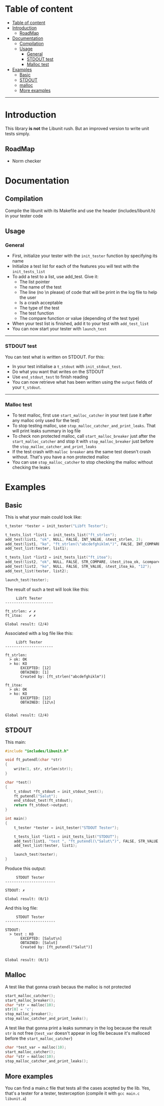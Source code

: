 # Table of content
- [Table of content](#table-of-content)
- [Introduction](#introduction)
	- [RoadMap](#roadmap)
- [Documentation](#documentation)
	- [Compilation](#compilation)
	- [Usage](#usage)
		- [General](#general)
		- [STDOUT test](#stdout-test)
		- [Malloc test](#malloc-test)
- [Examples](#examples)
	- [Basic](#basic)
	- [STDOUT](#stdout)
	- [malloc](#malloc)
	- [More examples](#more-examples)
---
# Introduction
This library **is not** the Libunit rush. But an improved version to write unit tests simply.
## RoadMap
- Norm checker
# Documentation
## Compilation
Compile the libunit with its Makefile and use the header (includes/libunit.h) in your tester code
## Usage
### General
- First, initialize your tester with the `init_tester` function by specifying its name
- Initialize a test list for each of the features you will test with the `init_tests_list`
- To add a test to a list, use add_test. Give it:
  - The list pointer
  - The name of the test
  - The line (no \n please) of code that will be print in the log file to help the user
  - Is a crash acceptable
  - The type of the test
  - The test function
  - The compare function or value (depending of the test type)
- When your test list is finished, add it to your test with `add_test_list`
- You can now start your tester with `launch_test`
---
### STDOUT test
You can test what is written on STDOUT. For this:
- In your test initialise a `t_stdout` with `init_stdout_test`.
- Do what you want that writes on the STDOUT
- Use `end_stdout_test` to finish reading
- You can now retrieve what has been written using the `output` fields of your `t_stdout`.
---
### Malloc test
- To test malloc, first use `start_malloc_catcher` in your test (use it after any malloc only used for the test)
- To stop testing malloc, use `stop_malloc_catcher_and_print_leaks`. That will print leaks summary in log file
- To check non protected malloc, call `start_malloc_breaker` just after the `start_malloc_catcher` and stop it with `stop_malloc_breaker` just before the `stop_malloc_catcher_and_print_leaks`
- If the test crash with `malloc breaker` ans the same test doesn't crash without. That's you have a non protected malloc
- You can use  `stop_malloc_catcher` to stop checking the malloc without checking the leaks
# Examples
## Basic
This is what your main could look like:
```c
t_tester *tester = init_tester("Libft Tester");

t_tests_list *list1 = init_tests_list("ft_strlen");
add_test(list1, "ok", NULL, FALSE, INT_VALUE, &test_strlen, 2);
add_test(list1, "ko", "ft_strlen(\"abcdefghiklm\")", FALSE, INT_COMPARE, &test_strlen_ko, &compare_strlen_ko);
add_test_list(tester, list1);

t_tests_list *list2 = init_tests_list("ft_itoa");
add_test(list2, "ok", NULL, FALSE, STR_COMPARE, &test_itoa_ok, &compare_itoa_ok);
add_test(list2, "ko", NULL, FALSE, STR_VALUE, &test_itoa_ko, "12");
add_test_list(tester, list2);

launch_test(tester);
```
The result of such a test will look like this:
```
     Libft Tester     
----------------------

ft_strlen: ✔ ✗
ft_itoa:   ✔ ✗

Global result: (2/4)
```
Associated with a log file like this:
```
     Libft Tester     
----------------------

ft_strlen:
  > ok: OK
  > ko: KO
       EXCEPTED: [12]
       OBTAINED: [1]
	   Created by: [ft_strlen("abcdefghiklm")]

ft_itoa:
  > ok: OK
  > ko: KO
       EXCEPTED: [12]
       OBTAINED: [12\n]


Global result: (2/4)
```
## STDOUT
This main:
```c
#include "includes/libunit.h"

void ft_putendl(char *str)
{
	write(1, str, strlen(str));
}

char *test()
{
	t_stdout *ft_stdout = init_stdout_test();
	ft_putendl("Salut");
	end_stdout_test(ft_stdout);
	return ft_stdout->output;
}

int main()
{
	t_tester *tester = init_tester("STDOUT Tester");

	t_tests_list *list1 = init_tests_list("STDOUT");
	add_test(list1, "test ", "ft_putendl(\"Salut\")", FALSE, STR_VALUE, &test, "Salut\n");
	add_test_list(tester, list1);

	launch_test(tester);
}
```
Produce this output:
```
     STDOUT Tester     
-----------------------

STDOUT: ✗

Global result: (0/1)
```
And this log file:
```
     STDOUT Tester     
-----------------------

STDOUT:
  > test : KO
       EXCEPTED: [Salut\n]
       OBTAINED: [Salut]
       Created by: [ft_putendl("Salut")]


Global result: (0/1)
```
## Malloc
A test like that gonna crash becaus the malloc is not protected
```c
start_malloc_catcher();
start_malloc_breaker();
char *str = malloc(10);
str[0] = 'c';
stop_malloc_breaker();
stop_malloc_catcher_and_print_leaks();
```
A test like that gonna print a leaks summary in the log because the result `str` is not free (`test_var` doesn't appear in log file because it's malloced before the `start_malloc_catcher`)
```c
char *test_var = malloc(10);
start_malloc_catcher();
char *str = malloc(10);
stop_malloc_catcher_and_print_leaks();
```
## More examples
You can find a main.c file that tests all the cases acepted by the lib. Yes, that's a tester for a tester, testerception (compile it with `gcc main.c libunit.a`)